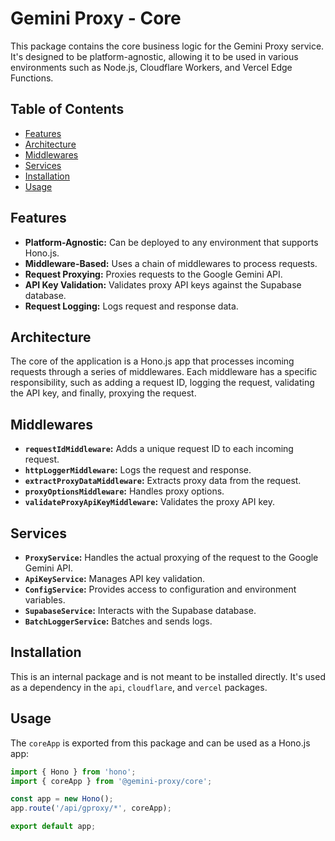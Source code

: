 # Gemini Proxy - Core

This package contains the core business logic for the Gemini Proxy service. It's designed to be platform-agnostic, allowing it to be used in various environments such as Node.js, Cloudflare Workers, and Vercel Edge Functions.

## Table of Contents

- [Features](#features)
- [Architecture](#architecture)
- [Middlewares](#middlewares)
- [Services](#services)
- [Installation](#installation)
- [Usage](#usage)

## Features

- **Platform-Agnostic:** Can be deployed to any environment that supports Hono.js.
- **Middleware-Based:** Uses a chain of middlewares to process requests.
- **Request Proxying:** Proxies requests to the Google Gemini API.
- **API Key Validation:** Validates proxy API keys against the Supabase database.
- **Request Logging:** Logs request and response data.

## Architecture

The core of the application is a Hono.js app that processes incoming requests through a series of middlewares. Each middleware has a specific responsibility, such as adding a request ID, logging the request, validating the API key, and finally, proxying the request.

## Middlewares

- **`requestIdMiddleware`:** Adds a unique request ID to each incoming request.
- **`httpLoggerMiddleware`:** Logs the request and response.
- **`extractProxyDataMiddleware`:** Extracts proxy data from the request.
- **`proxyOptionsMiddleware`:** Handles proxy options.
- **`validateProxyApiKeyMiddleware`:** Validates the proxy API key.

## Services

- **`ProxyService`:** Handles the actual proxying of the request to the Google Gemini API.
- **`ApiKeyService`:** Manages API key validation.
- **`ConfigService`:** Provides access to configuration and environment variables.
- **`SupabaseService`:** Interacts with the Supabase database.
- **`BatchLoggerService`:** Batches and sends logs.

## Installation

This is an internal package and is not meant to be installed directly. It's used as a dependency in the `api`, `cloudflare`, and `vercel` packages.

## Usage

The `coreApp` is exported from this package and can be used as a Hono.js app:

```typescript
import { Hono } from 'hono';
import { coreApp } from '@gemini-proxy/core';

const app = new Hono();
app.route('/api/gproxy/*', coreApp);

export default app;
